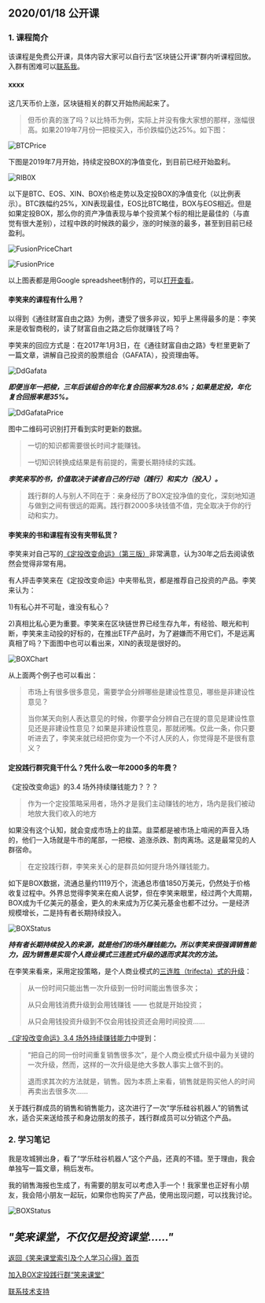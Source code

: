 ## 2020/01/18 公开课

### 1. 课程简介

该课程是免费公开课，具体内容大家可以自行去“区块链公开课”群内听课程回放。入群有困难可以[联系我](contact-info.md)。

#### xxxx

这几天币价上涨，区块链相关的群又开始热闹起来了。

> 但币价真的涨了吗？以比特币为例，实际上并没有像大家想的那样，涨幅很高。如果2019年7月份一把梭买入，币价跌幅仍达25%。如下图：

![BTCPrice](/xiaolai-main-course-public/images/20200118-01.png)

下图是2019年7月开始，持续定投BOX的净值变化，到目前已经开始盈利。

![RIB0X](/xiaolai-main-course-public/images/20200118-02.png)

以下是BTC、EOS、XIN、BOX价格走势以及定投BOX的净值变化（以比例表示）。BTC跌幅约25%，XIN表现最佳，EOS比BTC略佳，BOX与EOS相近。但是如果定投BOX，那么你的资产净值表现与单个投资某个标的相比是最佳的（与直觉有很大差别），过程中跌的时候跌的最少，涨的时候涨的最多，甚至到目前已经盈利。

![FusionPriceChart](/xiaolai-main-course-public/images/20200118-03.png)

![FusionPrice](/xiaolai-main-course-public/images/20200118-04.png)

以上图表都是用Google spreadsheet制作的，可以[打开查看](https://docs.google.com/spreadsheets/d/192hxT_KL5i16nhJSBhq4lk33baIbYNWxAGd0XKx5nK8/edit?usp=sharing)。

#### 李笑来的课程有什么用？

以得到《通往财富自由之路》为例，遭受了很多非议，知乎上黑得最多的是：李笑来是收智商税的，读了财富自由之路之后你就赚钱了吗？

李笑来的回应方式是：在2017年1月3日，在《通往财富自由之路》专栏里更新了一篇文章，讲解自己投资的股票组合（GAFATA），投资理由等。

![DdGafata](/xiaolai-main-course-public/images/20200118-05.jpg)

***即便当年一把梭，三年后该组合的年化复合回报率为28.6%；如果是定投，年化复合回报率是35%。***

![DdGafataPrice](/xiaolai-main-course-public/images/20200118-06.jpg)

图中二维码可识别打开看到实时更新的数据。

> 一切的知识都需要很长时间才能赚钱。
> 
> 一切知识转换成结果是有前提的，需要长期持续的实践。

***李笑来写的书，价值取决于读者自己的行动（践行）和实力（投入）。***

> 践行群的人与别人不同在于：亲身经历了BOX定投净值的变化，深刻地知道与做到之间有很远的距离。践行群2000多块钱值不值，完全取决于你的行动和实力。

#### 李笑来的书和课程有没有夹带私货？

李笑来对自己写的[《定投改变命运》（第三版）](https://onregularinvesting.com)非常满意，认为30年之后去阅读依然会觉得非常有用。

有人抨击李笑来在《定投改变命运》中夹带私货，都是推荐自己投资的产品。李笑来认为：

1)有私心并不可耻，谁没有私心？

2)真相比私心更为重要。李笑来在区块链世界已经生存九年，有经验、眼光和判断，李笑来主动投的好标的，在推出ETF产品时，为了避嫌而不用它们，不是远离真相了吗？下面图中也可以看出来，XIN的表现是很好的。

![BOXChart](/xiaolai-main-course-public/images/20200118-08.png)

从上面两个例子也可以看出：

> 市场上有很多很多意见，需要学会分辨哪些是建设性意见，哪些是非建设性意见？
>
> 当你某天向别人表达意见的时候，你要学会分辨自己在提的意见是建设性意见还是非建设性意见？如果是非建设性意见，那就闭嘴。仅此一条，你只要听进去了，李笑来就已经把你变为一个不讨人厌的人，你觉得是不是很有意义？

#### 定投践行群究竟干什么？凭什么收一年2000多的年费？

《定投改变命运》的3.4 场外持续赚钱能力？？？

> 作为一个定投策略采用者，场外才是我们主动赚钱的地方，场内是我们被动地放大我们收入的地方

如果没有这个认知，就会变成市场上的韭菜。韭菜都是被市场上喧闹的声音入场的，他们一入场就是牛市的尾部，一把梭、追涨杀跌、割肉离场。这是最常见的人群宿命。

> 在定投践行群，李笑来关心的是群员如何提升场外赚钱能力。

如下是BOX数据，流通总量约1119万个，流通总市值1850万美元，仍然处于价格收复过程中。外界总觉得李笑来在痴人说梦，但在李笑来眼里，经过两个大周期，BOX成为千亿美元的基金，更久的未来成为万亿美元基金也都不过分。一是经济规模增长，二是持有者长期持续投入。

![BOXStatus](/xiaolai-main-course-public/images/20200118-09.jpg)

***持有者长期持续投入的来源，就是他们的场外赚钱能力。所以李笑来很强调销售能力，因为销售是实现个人商业模式三连胜式升级的退而求其次的方法。***

在李笑来看来，采用定投策略，是个人商业模式的[三连胜（trifecta）式的升级](https://onregularinvesting.com/#/cn/?id=_14-%e6%88%91%e4%bb%ac%e5%88%b0%e5%ba%95%e5%9c%a8%e7%94%a8%e4%bb%80%e4%b9%88%e5%ae%9a%e6%8a%95)：

> 从一份时间只能出售一次升级到一份时间能出售很多次；
>
> 从只会用钱消费升级到会用钱赚钱 —— 也就是开始投资；
>
> 从只会用钱投资升级到不仅会用钱投资还会用时间投资……

[《定投改变命运》3.4 场外持续赚钱能力](https://onregularinvesting.com/#/cn/?id=_34-%e5%9c%ba%e5%a4%96%e6%8c%81%e7%bb%ad%e8%b5%9a%e9%92%b1%e8%83%bd%e5%8a%9b)中提到：

> “把自己的同一份时间重复销售很多次”，是个人商业模式升级中最为关键的一次升级，然而，这样的一次升级是绝大多数人事实上做不到的。
>
> 退而求其次的方法就是，销售。因为本质上来看，销售就是购买他人的时间再卖出去很多次……

关于践行群成员的销售和销售能力，这次进行了一次“学乐硅谷机器人”的销售试水，适合买来送给孩子和身边朋友的孩子，践行群成员可以分销这个产品。

### 2. 学习笔记

我是攻城狮出身，看了“学乐硅谷机器人”这个产品，还真的不错。至于理由，我会单独写一篇文章，稍后发布。

我的销售海报也生成了，有需要的朋友可以考虑入手一个！我家里也正好有小朋友，我会陪小朋友一起玩，如果你也购买了产品，使用出现问题，可以找我讨论。

![BOXStatus](/xiaolai-main-course-public/images/20200118-robot.jpg)

## ***"笑来课堂，不仅仅是投资课堂……"***

[返回《笑来课堂索引及个人学习心得》首页](/README.md)

[加入BOX定投践行群“笑来课堂”](/xiaolai-class.md)

[联系技术支持](/contact-info.md)
